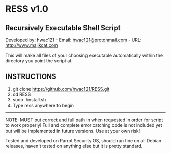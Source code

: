 # RESS v1.0
Recursively Executable Shell Script
---------------------------------------
Developed by: hwac121 - Email: hwac121@protonmail.com - URL: http://www.majikcat.com

This will make all files of your choosing executable automatically within the directory 
you point the script at.

INSTRUCTIONS
---------------------------------------
1. git clone https://github.com/hwac121/RESS.git
2. cd RESS
3. sudo ./install.sh
4. Type ress anywhere to begin
---------------------------------------
NOTE: MUST put correct and full path in when requested in order for script to work properly! Full and 
complete error catching code is not included yet but will be implemented in future versions. 
Use at your own risk!

Tested and developed on Parrot Security OS, should run fine on all Debian releases, haven't tested on anything else but it is pretty standard.
